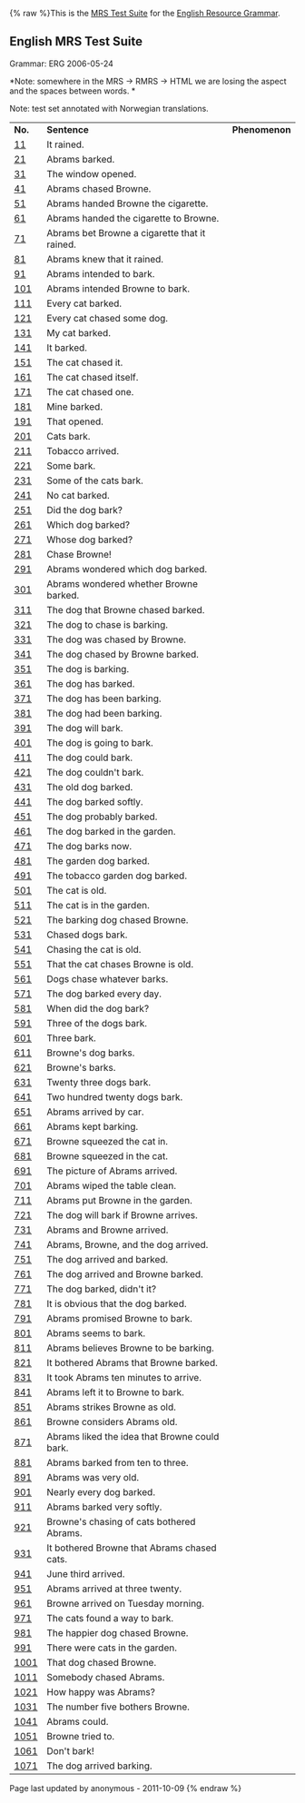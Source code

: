 {% raw %}This is the [MRS Test Suite](../MatrixMrsTestSuite) for the [English
Resource Grammar](http://www.delph-in.net/erg/).

## English MRS Test Suite

Grammar: ERG 2006-05-24

*Note: somewhere in the MRS → RMRS → HTML we are losing the aspect and
the spaces between words. *

Note: test set annotated with Norwegian translations.

|                                                                  |                                               |                |
|------------------------------------------------------------------|-----------------------------------------------|----------------|
| **No.**                                                          | **Sentence**                                  | **Phenomenon** |
| [11](http://cypriot.stanford.edu/~bond/mrs-en060524/11.html)     | It rained.                                    |                |
| [21](http://cypriot.stanford.edu/~bond/mrs-en060524/21.html)     | Abrams barked.                                |                |
| [31](http://cypriot.stanford.edu/~bond/mrs-en060524/31.html)     | The window opened.                            |                |
| [41](http://cypriot.stanford.edu/~bond/mrs-en060524/41.html)     | Abrams chased Browne.                         |                |
| [51](http://cypriot.stanford.edu/~bond/mrs-en060524/51.html)     | Abrams handed Browne the cigarette.           |                |
| [61](http://cypriot.stanford.edu/~bond/mrs-en060524/61.html)     | Abrams handed the cigarette to Browne.        |                |
| [71](http://cypriot.stanford.edu/~bond/mrs-en060524/71.html)     | Abrams bet Browne a cigarette that it rained. |                |
| [81](http://cypriot.stanford.edu/~bond/mrs-en060524/81.html)     | Abrams knew that it rained.                   |                |
| [91](http://cypriot.stanford.edu/~bond/mrs-en060524/91.html)     | Abrams intended to bark.                      |                |
| [101](http://cypriot.stanford.edu/~bond/mrs-en060524/101.html)   | Abrams intended Browne to bark.               |                |
| [111](http://cypriot.stanford.edu/~bond/mrs-en060524/111.html)   | Every cat barked.                             |                |
| [121](http://cypriot.stanford.edu/~bond/mrs-en060524/121.html)   | Every cat chased some dog.                    |                |
| [131](http://cypriot.stanford.edu/~bond/mrs-en060524/131.html)   | My cat barked.                                |                |
| [141](http://cypriot.stanford.edu/~bond/mrs-en060524/141.html)   | It barked.                                    |                |
| [151](http://cypriot.stanford.edu/~bond/mrs-en060524/151.html)   | The cat chased it.                            |                |
| [161](http://cypriot.stanford.edu/~bond/mrs-en060524/161.html)   | The cat chased itself.                        |                |
| [171](http://cypriot.stanford.edu/~bond/mrs-en060524/171.html)   | The cat chased one.                           |                |
| [181](http://cypriot.stanford.edu/~bond/mrs-en060524/181.html)   | Mine barked.                                  |                |
| [191](http://cypriot.stanford.edu/~bond/mrs-en060524/191.html)   | That opened.                                  |                |
| [201](http://cypriot.stanford.edu/~bond/mrs-en060524/201.html)   | Cats bark.                                    |                |
| [211](http://cypriot.stanford.edu/~bond/mrs-en060524/211.html)   | Tobacco arrived.                              |                |
| [221](http://cypriot.stanford.edu/~bond/mrs-en060524/221.html)   | Some bark.                                    |                |
| [231](http://cypriot.stanford.edu/~bond/mrs-en060524/231.html)   | Some of the cats bark.                        |                |
| [241](http://cypriot.stanford.edu/~bond/mrs-en060524/241.html)   | No cat barked.                                |                |
| [251](http://cypriot.stanford.edu/~bond/mrs-en060524/251.html)   | Did the dog bark?                             |                |
| [261](http://cypriot.stanford.edu/~bond/mrs-en060524/261.html)   | Which dog barked?                             |                |
| [271](http://cypriot.stanford.edu/~bond/mrs-en060524/271.html)   | Whose dog barked?                             |                |
| [281](http://cypriot.stanford.edu/~bond/mrs-en060524/281.html)   | Chase Browne!                                 |                |
| [291](http://cypriot.stanford.edu/~bond/mrs-en060524/291.html)   | Abrams wondered which dog barked.             |                |
| [301](http://cypriot.stanford.edu/~bond/mrs-en060524/301.html)   | Abrams wondered whether Browne barked.        |                |
| [311](http://cypriot.stanford.edu/~bond/mrs-en060524/311.html)   | The dog that Browne chased barked.            |                |
| [321](http://cypriot.stanford.edu/~bond/mrs-en060524/321.html)   | The dog to chase is barking.                  |                |
| [331](http://cypriot.stanford.edu/~bond/mrs-en060524/331.html)   | The dog was chased by Browne.                 |                |
| [341](http://cypriot.stanford.edu/~bond/mrs-en060524/341.html)   | The dog chased by Browne barked.              |                |
| [351](http://cypriot.stanford.edu/~bond/mrs-en060524/351.html)   | The dog is barking.                           |                |
| [361](http://cypriot.stanford.edu/~bond/mrs-en060524/361.html)   | The dog has barked.                           |                |
| [371](http://cypriot.stanford.edu/~bond/mrs-en060524/371.html)   | The dog has been barking.                     |                |
| [381](http://cypriot.stanford.edu/~bond/mrs-en060524/381.html)   | The dog had been barking.                     |                |
| [391](http://cypriot.stanford.edu/~bond/mrs-en060524/391.html)   | The dog will bark.                            |                |
| [401](http://cypriot.stanford.edu/~bond/mrs-en060524/401.html)   | The dog is going to bark.                     |                |
| [411](http://cypriot.stanford.edu/~bond/mrs-en060524/411.html)   | The dog could bark.                           |                |
| [421](http://cypriot.stanford.edu/~bond/mrs-en060524/421.html)   | The dog couldn't bark.                        |                |
| [431](http://cypriot.stanford.edu/~bond/mrs-en060524/431.html)   | The old dog barked.                           |                |
| [441](http://cypriot.stanford.edu/~bond/mrs-en060524/441.html)   | The dog barked softly.                        |                |
| [451](http://cypriot.stanford.edu/~bond/mrs-en060524/451.html)   | The dog probably barked.                      |                |
| [461](http://cypriot.stanford.edu/~bond/mrs-en060524/461.html)   | The dog barked in the garden.                 |                |
| [471](http://cypriot.stanford.edu/~bond/mrs-en060524/471.html)   | The dog barks now.                            |                |
| [481](http://cypriot.stanford.edu/~bond/mrs-en060524/481.html)   | The garden dog barked.                        |                |
| [491](http://cypriot.stanford.edu/~bond/mrs-en060524/491.html)   | The tobacco garden dog barked.                |                |
| [501](http://cypriot.stanford.edu/~bond/mrs-en060524/501.html)   | The cat is old.                               |                |
| [511](http://cypriot.stanford.edu/~bond/mrs-en060524/511.html)   | The cat is in the garden.                     |                |
| [521](http://cypriot.stanford.edu/~bond/mrs-en060524/521.html)   | The barking dog chased Browne.                |                |
| [531](http://cypriot.stanford.edu/~bond/mrs-en060524/531.html)   | Chased dogs bark.                             |                |
| [541](http://cypriot.stanford.edu/~bond/mrs-en060524/541.html)   | Chasing the cat is old.                       |                |
| [551](http://cypriot.stanford.edu/~bond/mrs-en060524/551.html)   | That the cat chases Browne is old.            |                |
| [561](http://cypriot.stanford.edu/~bond/mrs-en060524/561.html)   | Dogs chase whatever barks.                    |                |
| [571](http://cypriot.stanford.edu/~bond/mrs-en060524/571.html)   | The dog barked every day.                     |                |
| [581](http://cypriot.stanford.edu/~bond/mrs-en060524/581.html)   | When did the dog bark?                        |                |
| [591](http://cypriot.stanford.edu/~bond/mrs-en060524/591.html)   | Three of the dogs bark.                       |                |
| [601](http://cypriot.stanford.edu/~bond/mrs-en060524/601.html)   | Three bark.                                   |                |
| [611](http://cypriot.stanford.edu/~bond/mrs-en060524/611.html)   | Browne's dog barks.                           |                |
| [621](http://cypriot.stanford.edu/~bond/mrs-en060524/621.html)   | Browne's barks.                               |                |
| [631](http://cypriot.stanford.edu/~bond/mrs-en060524/631.html)   | Twenty three dogs bark.                       |                |
| [641](http://cypriot.stanford.edu/~bond/mrs-en060524/641.html)   | Two hundred twenty dogs bark.                 |                |
| [651](http://cypriot.stanford.edu/~bond/mrs-en060524/651.html)   | Abrams arrived by car.                        |                |
| [661](http://cypriot.stanford.edu/~bond/mrs-en060524/661.html)   | Abrams kept barking.                          |                |
| [671](http://cypriot.stanford.edu/~bond/mrs-en060524/671.html)   | Browne squeezed the cat in.                   |                |
| [681](http://cypriot.stanford.edu/~bond/mrs-en060524/681.html)   | Browne squeezed in the cat.                   |                |
| [691](http://cypriot.stanford.edu/~bond/mrs-en060524/691.html)   | The picture of Abrams arrived.                |                |
| [701](http://cypriot.stanford.edu/~bond/mrs-en060524/701.html)   | Abrams wiped the table clean.                 |                |
| [711](http://cypriot.stanford.edu/~bond/mrs-en060524/711.html)   | Abrams put Browne in the garden.              |                |
| [721](http://cypriot.stanford.edu/~bond/mrs-en060524/721.html)   | The dog will bark if Browne arrives.          |                |
| [731](http://cypriot.stanford.edu/~bond/mrs-en060524/731.html)   | Abrams and Browne arrived.                    |                |
| [741](http://cypriot.stanford.edu/~bond/mrs-en060524/741.html)   | Abrams, Browne, and the dog arrived.          |                |
| [751](http://cypriot.stanford.edu/~bond/mrs-en060524/751.html)   | The dog arrived and barked.                   |                |
| [761](http://cypriot.stanford.edu/~bond/mrs-en060524/761.html)   | The dog arrived and Browne barked.            |                |
| [771](http://cypriot.stanford.edu/~bond/mrs-en060524/771.html)   | The dog barked, didn't it?                    |                |
| [781](http://cypriot.stanford.edu/~bond/mrs-en060524/781.html)   | It is obvious that the dog barked.            |                |
| [791](http://cypriot.stanford.edu/~bond/mrs-en060524/791.html)   | Abrams promised Browne to bark.               |                |
| [801](http://cypriot.stanford.edu/~bond/mrs-en060524/801.html)   | Abrams seems to bark.                         |                |
| [811](http://cypriot.stanford.edu/~bond/mrs-en060524/811.html)   | Abrams believes Browne to be barking.         |                |
| [821](http://cypriot.stanford.edu/~bond/mrs-en060524/821.html)   | It bothered Abrams that Browne barked.        |                |
| [831](http://cypriot.stanford.edu/~bond/mrs-en060524/831.html)   | It took Abrams ten minutes to arrive.         |                |
| [841](http://cypriot.stanford.edu/~bond/mrs-en060524/841.html)   | Abrams left it to Browne to bark.             |                |
| [851](http://cypriot.stanford.edu/~bond/mrs-en060524/851.html)   | Abrams strikes Browne as old.                 |                |
| [861](http://cypriot.stanford.edu/~bond/mrs-en060524/861.html)   | Browne considers Abrams old.                  |                |
| [871](http://cypriot.stanford.edu/~bond/mrs-en060524/871.html)   | Abrams liked the idea that Browne could bark. |                |
| [881](http://cypriot.stanford.edu/~bond/mrs-en060524/881.html)   | Abrams barked from ten to three.              |                |
| [891](http://cypriot.stanford.edu/~bond/mrs-en060524/891.html)   | Abrams was very old.                          |                |
| [901](http://cypriot.stanford.edu/~bond/mrs-en060524/901.html)   | Nearly every dog barked.                      |                |
| [911](http://cypriot.stanford.edu/~bond/mrs-en060524/911.html)   | Abrams barked very softly.                    |                |
| [921](http://cypriot.stanford.edu/~bond/mrs-en060524/921.html)   | Browne's chasing of cats bothered Abrams.     |                |
| [931](http://cypriot.stanford.edu/~bond/mrs-en060524/931.html)   | It bothered Browne that Abrams chased cats.   |                |
| [941](http://cypriot.stanford.edu/~bond/mrs-en060524/941.html)   | June third arrived.                           |                |
| [951](http://cypriot.stanford.edu/~bond/mrs-en060524/951.html)   | Abrams arrived at three twenty.               |                |
| [961](http://cypriot.stanford.edu/~bond/mrs-en060524/961.html)   | Browne arrived on Tuesday morning.            |                |
| [971](http://cypriot.stanford.edu/~bond/mrs-en060524/971.html)   | The cats found a way to bark.                 |                |
| [981](http://cypriot.stanford.edu/~bond/mrs-en060524/981.html)   | The happier dog chased Browne.                |                |
| [991](http://cypriot.stanford.edu/~bond/mrs-en060524/991.html)   | There were cats in the garden.                |                |
| [1001](http://cypriot.stanford.edu/~bond/mrs-en060524/1001.html) | That dog chased Browne.                       |                |
| [1011](http://cypriot.stanford.edu/~bond/mrs-en060524/1011.html) | Somebody chased Abrams.                       |                |
| [1021](http://cypriot.stanford.edu/~bond/mrs-en060524/1021.html) | How happy was Abrams?                         |                |
| [1031](http://cypriot.stanford.edu/~bond/mrs-en060524/1031.html) | The number five bothers Browne.               |                |
| [1041](http://cypriot.stanford.edu/~bond/mrs-en060524/1041.html) | Abrams could.                                 |                |
| [1051](http://cypriot.stanford.edu/~bond/mrs-en060524/1051.html) | Browne tried to.                              |                |
| [1061](http://cypriot.stanford.edu/~bond/mrs-en060524/1061.html) | Don't bark!                                   |                |
| [1071](http://cypriot.stanford.edu/~bond/mrs-en060524/1071.html) | The dog arrived barking.                      |                |

Page last updated by anonymous - 2011-10-09
{% endraw %}